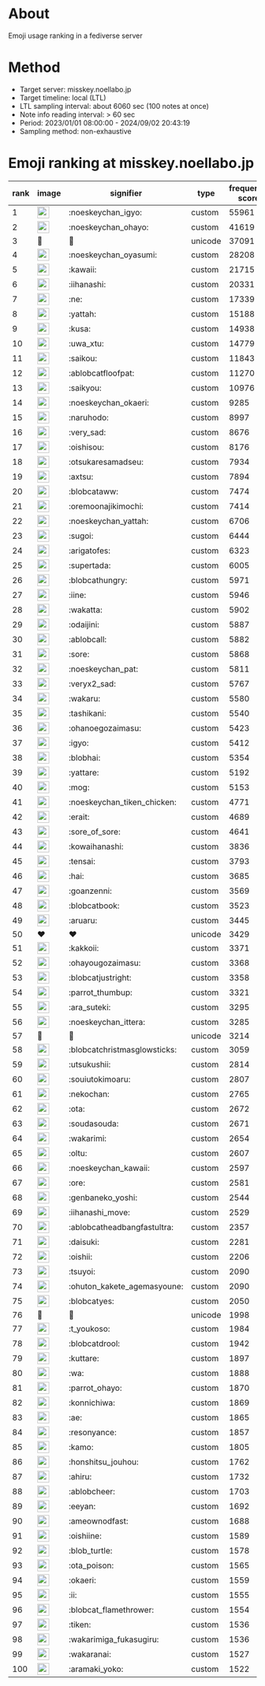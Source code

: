 # About
Emoji usage ranking in a fediverse server

# Method
- Target server: misskey.noellabo.jp
- Target timeline: local (LTL)
- LTL sampling interval: about 6060 sec (100 notes at once)
- Note info reading interval: > 60 sec
- Period: 2023/01/01 08:00:00 - 2024/09/02 20:43:19 
- Sampling method: non-exhaustive

# Emoji ranking at misskey.noellabo.jp

|rank|image|signifier|type|frequency score|
|----|----|----|----|----|
|1|<img height="24" src="https://misskey.noellabo.jp/emoji/noeskeychan_igyo.webp">|:noeskeychan_igyo:|custom|55961|
|2|<img height="24" src="https://misskey.noellabo.jp/emoji/noeskeychan_ohayo.webp">|:noeskeychan_ohayo:|custom|41619|
|3|🎉|🎉|unicode|37091|
|4|<img height="24" src="https://misskey.noellabo.jp/emoji/noeskeychan_oyasumi.webp">|:noeskeychan_oyasumi:|custom|28208|
|5|<img height="24" src="https://misskey.noellabo.jp/emoji/kawaii.webp">|:kawaii:|custom|21715|
|6|<img height="24" src="https://misskey.noellabo.jp/emoji/iihanashi.webp">|:iihanashi:|custom|20331|
|7|<img height="24" src="https://misskey.noellabo.jp/emoji/ne.webp">|:ne:|custom|17339|
|8|<img height="24" src="https://misskey.noellabo.jp/emoji/yattah.webp">|:yattah:|custom|15188|
|9|<img height="24" src="https://misskey.noellabo.jp/emoji/kusa.webp">|:kusa:|custom|14938|
|10|<img height="24" src="https://misskey.noellabo.jp/emoji/uwa_xtu.webp">|:uwa_xtu:|custom|14779|
|11|<img height="24" src="https://misskey.noellabo.jp/emoji/saikou.webp">|:saikou:|custom|11843|
|12|<img height="24" src="https://misskey.noellabo.jp/emoji/ablobcatfloofpat.webp">|:ablobcatfloofpat:|custom|11270|
|13|<img height="24" src="https://misskey.noellabo.jp/emoji/saikyou.webp">|:saikyou:|custom|10976|
|14|<img height="24" src="https://misskey.noellabo.jp/emoji/noeskeychan_okaeri.webp">|:noeskeychan_okaeri:|custom|9285|
|15|<img height="24" src="https://misskey.noellabo.jp/emoji/naruhodo.webp">|:naruhodo:|custom|8997|
|16|<img height="24" src="https://misskey.noellabo.jp/emoji/very_sad.webp">|:very_sad:|custom|8676|
|17|<img height="24" src="https://misskey.noellabo.jp/emoji/oishisou.webp">|:oishisou:|custom|8176|
|18|<img height="24" src="https://misskey.noellabo.jp/emoji/otsukaresamadseu.webp">|:otsukaresamadseu:|custom|7934|
|19|<img height="24" src="https://misskey.noellabo.jp/emoji/axtsu.webp">|:axtsu:|custom|7894|
|20|<img height="24" src="https://misskey.noellabo.jp/emoji/blobcataww.webp">|:blobcataww:|custom|7474|
|21|<img height="24" src="https://misskey.noellabo.jp/emoji/oremoonajikimochi.webp">|:oremoonajikimochi:|custom|7414|
|22|<img height="24" src="https://misskey.noellabo.jp/emoji/noeskeychan_yattah.webp">|:noeskeychan_yattah:|custom|6706|
|23|<img height="24" src="https://misskey.noellabo.jp/emoji/sugoi.webp">|:sugoi:|custom|6444|
|24|<img height="24" src="https://misskey.noellabo.jp/emoji/arigatofes.webp">|:arigatofes:|custom|6323|
|25|<img height="24" src="https://misskey.noellabo.jp/emoji/supertada.webp">|:supertada:|custom|6005|
|26|<img height="24" src="https://misskey.noellabo.jp/emoji/blobcathungry.webp">|:blobcathungry:|custom|5971|
|27|<img height="24" src="https://misskey.noellabo.jp/emoji/iine.webp">|:iine:|custom|5946|
|28|<img height="24" src="https://misskey.noellabo.jp/emoji/wakatta.webp">|:wakatta:|custom|5902|
|29|<img height="24" src="https://misskey.noellabo.jp/emoji/odaijini.webp">|:odaijini:|custom|5887|
|30|<img height="24" src="https://misskey.noellabo.jp/emoji/ablobcall.webp">|:ablobcall:|custom|5882|
|31|<img height="24" src="https://misskey.noellabo.jp/emoji/sore.webp">|:sore:|custom|5868|
|32|<img height="24" src="https://misskey.noellabo.jp/emoji/noeskeychan_pat.webp">|:noeskeychan_pat:|custom|5811|
|33|<img height="24" src="https://misskey.noellabo.jp/emoji/veryx2_sad.webp">|:veryx2_sad:|custom|5767|
|34|<img height="24" src="https://misskey.noellabo.jp/emoji/wakaru.webp">|:wakaru:|custom|5580|
|35|<img height="24" src="https://misskey.noellabo.jp/emoji/tashikani.webp">|:tashikani:|custom|5540|
|36|<img height="24" src="https://misskey.noellabo.jp/emoji/ohanoegozaimasu.webp">|:ohanoegozaimasu:|custom|5423|
|37|<img height="24" src="https://misskey.noellabo.jp/emoji/igyo.webp">|:igyo:|custom|5412|
|38|<img height="24" src="https://misskey.noellabo.jp/emoji/blobhai.webp">|:blobhai:|custom|5354|
|39|<img height="24" src="https://misskey.noellabo.jp/emoji/yattare.webp">|:yattare:|custom|5192|
|40|<img height="24" src="https://misskey.noellabo.jp/emoji/mog.webp">|:mog:|custom|5153|
|41|<img height="24" src="https://misskey.noellabo.jp/emoji/noeskeychan_tiken_chicken.webp">|:noeskeychan_tiken_chicken:|custom|4771|
|42|<img height="24" src="https://misskey.noellabo.jp/emoji/erait.webp">|:erait:|custom|4689|
|43|<img height="24" src="https://misskey.noellabo.jp/emoji/sore_of_sore.webp">|:sore_of_sore:|custom|4641|
|44|<img height="24" src="https://misskey.noellabo.jp/emoji/kowaihanashi.webp">|:kowaihanashi:|custom|3836|
|45|<img height="24" src="https://misskey.noellabo.jp/emoji/tensai.webp">|:tensai:|custom|3793|
|46|<img height="24" src="https://misskey.noellabo.jp/emoji/hai.webp">|:hai:|custom|3685|
|47|<img height="24" src="https://misskey.noellabo.jp/emoji/goanzenni.webp">|:goanzenni:|custom|3569|
|48|<img height="24" src="https://misskey.noellabo.jp/emoji/blobcatbook.webp">|:blobcatbook:|custom|3523|
|49|<img height="24" src="https://misskey.noellabo.jp/emoji/aruaru.webp">|:aruaru:|custom|3445|
|50|❤|❤|unicode|3429|
|51|<img height="24" src="https://misskey.noellabo.jp/emoji/kakkoii.webp">|:kakkoii:|custom|3371|
|52|<img height="24" src="https://misskey.noellabo.jp/emoji/ohayougozaimasu.webp">|:ohayougozaimasu:|custom|3368|
|53|<img height="24" src="https://misskey.noellabo.jp/emoji/blobcatjustright.webp">|:blobcatjustright:|custom|3358|
|54|<img height="24" src="https://misskey.noellabo.jp/emoji/parrot_thumbup.webp">|:parrot_thumbup:|custom|3321|
|55|<img height="24" src="https://misskey.noellabo.jp/emoji/ara_suteki.webp">|:ara_suteki:|custom|3295|
|56|<img height="24" src="https://misskey.noellabo.jp/emoji/noeskeychan_ittera.webp">|:noeskeychan_ittera:|custom|3285|
|57|🍗|🍗|unicode|3214|
|58|<img height="24" src="https://misskey.noellabo.jp/emoji/blobcatchristmasglowsticks.webp">|:blobcatchristmasglowsticks:|custom|3059|
|59|<img height="24" src="https://misskey.noellabo.jp/emoji/utsukushii.webp">|:utsukushii:|custom|2814|
|60|<img height="24" src="https://misskey.noellabo.jp/emoji/souiutokimoaru.webp">|:souiutokimoaru:|custom|2807|
|61|<img height="24" src="https://misskey.noellabo.jp/emoji/nekochan.webp">|:nekochan:|custom|2765|
|62|<img height="24" src="https://misskey.noellabo.jp/emoji/ota.webp">|:ota:|custom|2672|
|63|<img height="24" src="https://misskey.noellabo.jp/emoji/soudasouda.webp">|:soudasouda:|custom|2671|
|64|<img height="24" src="https://misskey.noellabo.jp/emoji/wakarimi.webp">|:wakarimi:|custom|2654|
|65|<img height="24" src="https://misskey.noellabo.jp/emoji/oltu.webp">|:oltu:|custom|2607|
|66|<img height="24" src="https://misskey.noellabo.jp/emoji/noeskeychan_kawaii.webp">|:noeskeychan_kawaii:|custom|2597|
|67|<img height="24" src="https://misskey.noellabo.jp/emoji/ore.webp">|:ore:|custom|2581|
|68|<img height="24" src="https://misskey.noellabo.jp/emoji/genbaneko_yoshi.webp">|:genbaneko_yoshi:|custom|2544|
|69|<img height="24" src="https://misskey.noellabo.jp/emoji/iihanashi_move.webp">|:iihanashi_move:|custom|2529|
|70|<img height="24" src="https://misskey.noellabo.jp/emoji/ablobcatheadbangfastultra.webp">|:ablobcatheadbangfastultra:|custom|2357|
|71|<img height="24" src="https://misskey.noellabo.jp/emoji/daisuki.webp">|:daisuki:|custom|2281|
|72|<img height="24" src="https://misskey.noellabo.jp/emoji/oishii.webp">|:oishii:|custom|2206|
|73|<img height="24" src="https://misskey.noellabo.jp/emoji/tsuyoi.webp">|:tsuyoi:|custom|2090|
|74|<img height="24" src="https://misskey.noellabo.jp/emoji/ohuton_kakete_agemasyoune.webp">|:ohuton_kakete_agemasyoune:|custom|2090|
|75|<img height="24" src="https://misskey.noellabo.jp/emoji/blobcatyes.webp">|:blobcatyes:|custom|2050|
|76|👀|👀|unicode|1998|
|77|<img height="24" src="https://misskey.noellabo.jp/emoji/t_youkoso.webp">|:t_youkoso:|custom|1984|
|78|<img height="24" src="https://misskey.noellabo.jp/emoji/blobcatdrool.webp">|:blobcatdrool:|custom|1942|
|79|<img height="24" src="https://misskey.noellabo.jp/emoji/kuttare.webp">|:kuttare:|custom|1897|
|80|<img height="24" src="https://misskey.noellabo.jp/emoji/wa.webp">|:wa:|custom|1888|
|81|<img height="24" src="https://misskey.noellabo.jp/emoji/parrot_ohayo.webp">|:parrot_ohayo:|custom|1870|
|82|<img height="24" src="https://misskey.noellabo.jp/emoji/konnichiwa.webp">|:konnichiwa:|custom|1869|
|83|<img height="24" src="https://misskey.noellabo.jp/emoji/ae.webp">|:ae:|custom|1865|
|84|<img height="24" src="https://misskey.noellabo.jp/emoji/resonyance.webp">|:resonyance:|custom|1857|
|85|<img height="24" src="https://misskey.noellabo.jp/emoji/kamo.webp">|:kamo:|custom|1805|
|86|<img height="24" src="https://misskey.noellabo.jp/emoji/honshitsu_jouhou.webp">|:honshitsu_jouhou:|custom|1762|
|87|<img height="24" src="https://misskey.noellabo.jp/emoji/ahiru.webp">|:ahiru:|custom|1732|
|88|<img height="24" src="https://misskey.noellabo.jp/emoji/ablobcheer.webp">|:ablobcheer:|custom|1703|
|89|<img height="24" src="https://misskey.noellabo.jp/emoji/eeyan.webp">|:eeyan:|custom|1692|
|90|<img height="24" src="https://misskey.noellabo.jp/emoji/ameownodfast.webp">|:ameownodfast:|custom|1688|
|91|<img height="24" src="https://misskey.noellabo.jp/emoji/oishiine.webp">|:oishiine:|custom|1589|
|92|<img height="24" src="https://misskey.noellabo.jp/emoji/blob_turtle.webp">|:blob_turtle:|custom|1578|
|93|<img height="24" src="https://misskey.noellabo.jp/emoji/ota_poison.webp">|:ota_poison:|custom|1565|
|94|<img height="24" src="https://misskey.noellabo.jp/emoji/okaeri.webp">|:okaeri:|custom|1559|
|95|<img height="24" src="https://misskey.noellabo.jp/emoji/ii.webp">|:ii:|custom|1555|
|96|<img height="24" src="https://misskey.noellabo.jp/emoji/blobcat_flamethrower.webp">|:blobcat_flamethrower:|custom|1554|
|97|<img height="24" src="https://misskey.noellabo.jp/emoji/tiken.webp">|:tiken:|custom|1536|
|98|<img height="24" src="https://misskey.noellabo.jp/emoji/wakarimiga_fukasugiru.webp">|:wakarimiga_fukasugiru:|custom|1536|
|99|<img height="24" src="https://misskey.noellabo.jp/emoji/wakaranai.webp">|:wakaranai:|custom|1527|
|100|<img height="24" src="https://misskey.noellabo.jp/emoji/aramaki_yoko.webp">|:aramaki_yoko:|custom|1522|
